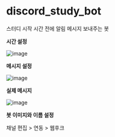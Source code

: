 # discord_study_bot

스터디 시작 시간 전에 알림 메시지 보내주는 봇

**시간 설정**

![image](https://github.com/user-attachments/assets/6a4c75ea-93c9-4d5b-9261-e05f0f8f262f)

**메시지 설정**

![image](https://github.com/user-attachments/assets/a38c7e58-b3e5-42b7-943b-f51f0c48f8ab)

**실제 메시지**

![image](https://github.com/user-attachments/assets/bf764938-e827-43ce-9190-d0e0bfc83d8a)


**봇 이미지와 이름 설정**

채널 편집 > 연동 > 웹후크

